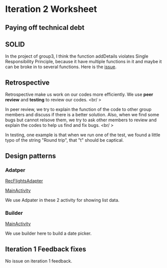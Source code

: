 # Iteration 2 Worksheet

## Paying off technical debt


## SOLID

In the project of group3, I think the function addDetails violates Single Responsibility Principle, because it have multiple functions in it and maybe it can be broke in to several functions. Here is the [issue](https://code.cs.umanitoba.ca/winter-2022-a01/group-3/my-awesome-project-a01-3/-/issues/55).

## Retrospective

Retrospective make us work on our codes more efficiently. We use **peer review** and **testing** to review our codes. <br/ >

In peer review, we try to explain the function of the code to other group members and discuss if there is a better solution. Also, when we find some bugs but cannot relsove them, we try to ask other members to review and explain the codes to help us find and fix bugs. <br/ >

In testing, one example is that when we run one of the test, we found a little typo of the string "Round trip", that "t" should be captical.

## Design patterns

### Adatper

[RecFlightsAdapter](https://code.cs.umanitoba.ca/winter-2022-a01/group-4/team-flight-4/-/blob/development/flight/app/src/main/java/com/flight/presentation/RecFlightsAdapter.java)

[MainActivity](https://code.cs.umanitoba.ca/winter-2022-a01/group-4/team-flight-4/-/blob/development/flight/app/src/main/java/com/flight/presentation/MainActivity.java)

We use Adpater in these 2 activity for showing list data.

### Builder

[MainActivity](https://code.cs.umanitoba.ca/winter-2022-a01/group-4/team-flight-4/-/blob/development/flight/app/src/main/java/com/flight/presentation/MainActivity.java)

We use builder here to build a date picker.

## Iteration 1 Feedback fixes

No issue on iteration 1 feedback.
